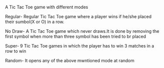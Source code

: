 A Tic Tac Toe game with different modes

Regular- Regular Tic Tac Toe game where a player wins if he/she placed their sumbol(X or O) in a row.

No Draw- A Tic Tac Toe game which never draws.It is done by removing the first symbol when more than three symbol has been tried to br placed

Super- 9 Tic Tac Toe games in which the player has to win 3 matches in a row to win

Random- It opens any of the above mwntioned mode at random
